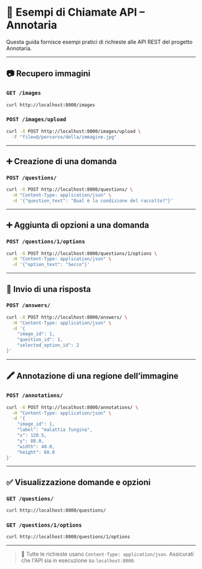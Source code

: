 # 🧪 Esempi di Chiamate API – Annotaria

Questa guida fornisce esempi pratici di richieste alle API REST del progetto Annotaria.

---

## 📷 Recupero immagini

### `GET /images`

```bash
curl http://localhost:8000/images
```

### `POST /images/upload`

```bash
curl -X POST http://localhost:8000/images/upload \
  -F "file=@/percorso/della/immagine.jpg"
```

---

## ➕ Creazione di una domanda

### `POST /questions/`

```bash
curl -X POST http://localhost:8000/questions/ \
  -H "Content-Type: application/json" \
  -d '{"question_text": "Qual è la condizione del raccolto?"}'
```

---

## ➕ Aggiunta di opzioni a una domanda

### `POST /questions/1/options`

```bash
curl -X POST http://localhost:8000/questions/1/options \
  -H "Content-Type: application/json" \
  -d '{"option_text": "Secco"}'
```

---

## 📝 Invio di una risposta

### `POST /answers/`

```bash
curl -X POST http://localhost:8000/answers/ \
  -H "Content-Type: application/json" \
  -d '{
    "image_id": 1,
    "question_id": 1,
    "selected_option_id": 2
}'
```

---

## 🖍️ Annotazione di una regione dell’immagine

### `POST /annotations/`

```bash
curl -X POST http://localhost:8000/annotations/ \
  -H "Content-Type: application/json" \
  -d '{
    "image_id": 1,
    "label": "malattia fungina",
    "x": 120.5,
    "y": 88.0,
    "width": 40.0,
    "height": 60.0
}'
```

---

## ✅ Visualizzazione domande e opzioni

### `GET /questions/`

```bash
curl http://localhost:8000/questions/
```

### `GET /questions/1/options`

```bash
curl http://localhost:8000/questions/1/options
```

---


> 🔧 Tutte le richieste usano `Content-Type: application/json`.
> Assicurati che l'API sia in esecuzione su `localhost:8000`.
